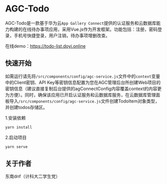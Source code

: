# AGC-Todo

AGC-Todo是一款基于华为云`App Gallery Connect`提供的认证服务和云数据库能力构建的在线待办事项应用，采用Vue.js作为开发框架。功能包括：注册，密码登录，手机号快捷登录，用户注销，待办事项增删改查。

在线demo：https://todo-list.doyi.online

## 快速开始

如需运行请先将`/src/components/config/agc-service.js`文件中的`context`变量中的Client密钥、API Key等密钥信息配置为您在AGC管理后台所创建Web项目的密钥信息（建议直接复制后台提供的agConnectConfig内容覆盖context的内容更为方便）。同时，确保该应用已开启认证服务和云数据库服务，在云数据库管理面板导入`/src/components/config/agc-service.js`文件创建TodoItem对象类型，并创建todos存储区。

1.安装依赖
```bash
yarn install
```
2.启动项目
```bash
yarn serve
```

## 关于作者

东南dnf（计科大二学生党）